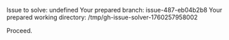 Issue to solve: undefined
Your prepared branch: issue-487-eb04b2b8
Your prepared working directory: /tmp/gh-issue-solver-1760257958002

Proceed.